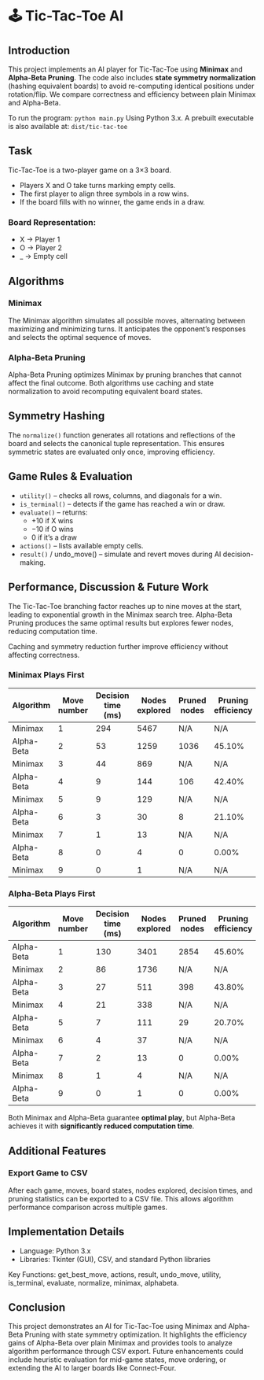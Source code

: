 # 🕹️ Tic-Tac-Toe AI

## Introduction
This project implements an AI player for Tic-Tac-Toe using **Minimax** and **Alpha-Beta Pruning**. The code also includes **state symmetry normalization** (hashing equivalent boards) to avoid re-computing identical positions under rotation/flip. We compare correctness and efficiency between plain Minimax and Alpha-Beta. 

To run the program:
`python main.py`
Using Python 3.x. A prebuilt executable is also available at:
`dist/tic-tac-toe` 

## Task 
Tic-Tac-Toe is a two-player game on a 3×3 board.
- Players X and O take turns marking empty cells.
- The first player to align three symbols in a row wins.
- If the board fills with no winner, the game ends in a draw.

### Board Representation:
- X → Player 1
- O → Player 2
- _ → Empty cell
 
## Algorithms

### Minimax

The Minimax algorithm simulates all possible moves, alternating between maximizing and minimizing turns. It anticipates the opponent’s responses and selects the optimal sequence of moves.

### Alpha-Beta Pruning

Alpha-Beta Pruning optimizes Minimax by pruning branches that cannot affect the final outcome. Both algorithms use caching and state normalization to avoid recomputing equivalent board states.

## Symmetry Hashing

The `normalize()` function generates all rotations and reflections of the board and selects the canonical tuple representation. This ensures symmetric states are evaluated only once, improving efficiency.

## Game Rules & Evaluation
-	`utility()` – checks all rows, columns, and diagonals for a win.
-	`is_terminal()` – detects if the game has reached a win or draw.
-	`evaluate()` – returns:
    -	+10 if X wins
    -	−10 if O wins
    -	0 if it’s a draw
-	`actions()` – lists available empty cells.
-	`result()` / undo_move() – simulate and revert moves during AI decision-making.

## Performance, Discussion & Future Work

The Tic-Tac-Toe branching factor reaches up to nine moves at the start, leading to exponential growth in the Minimax search tree. Alpha-Beta Pruning produces the same optimal results but explores fewer nodes, reducing computation time.

Caching and symmetry reduction further improve efficiency without affecting correctness.

### Minimax Plays First
| Algorithm   | Move number | Decision time (ms) | Nodes explored | Pruned nodes | Pruning efficiency |
|------------|-------------|------------------|----------------|--------------|------------------|
| Minimax    | 1           | 294              | 5467           | N/A          | N/A              |
| Alpha-Beta | 2           | 53               | 1259           | 1036         | 45.10%           |
| Minimax    | 3           | 44               | 869            | N/A          | N/A              |
| Alpha-Beta | 4           | 9                | 144            | 106          | 42.40%           |
| Minimax    | 5           | 9                | 129            | N/A          | N/A              |
| Alpha-Beta | 6           | 3                | 30             | 8            | 21.10%           |
| Minimax    | 7           | 1                | 13             | N/A          | N/A              |
| Alpha-Beta | 8           | 0                | 4              | 0            | 0.00%            |
| Minimax    | 9           | 0                | 1              | N/A          | N/A              |

### Alpha-Beta Plays First
| Algorithm   | Move number | Decision time (ms) | Nodes explored | Pruned nodes | Pruning efficiency |
|------------|-------------|------------------|----------------|--------------|------------------|
| Alpha-Beta | 1           | 130              | 3401           | 2854         | 45.60%           |
| Minimax    | 2           | 86               | 1736           | N/A          | N/A              |
| Alpha-Beta | 3           | 27               | 511            | 398          | 43.80%           |
| Minimax    | 4           | 21               | 338            | N/A          | N/A              |
| Alpha-Beta | 5           | 7                | 111            | 29           | 20.70%           |
| Minimax    | 6           | 4                | 37             | N/A          | N/A              |
| Alpha-Beta | 7           | 2                | 13             | 0            | 0.00%            |
| Minimax    | 8           | 1                | 4              | N/A          | N/A              |
| Alpha-Beta | 9           | 0                | 1              | 0            | 0.00%            |

Both Minimax and Alpha-Beta guarantee **optimal play**, but Alpha-Beta achieves it with **significantly reduced computation time**.

## Additional Features

### Export Game to CSV 
After each game, moves, board states, nodes explored, decision times, and pruning statistics can be exported to a CSV file. This allows algorithm performance comparison across multiple games.

## Implementation Details
- Language: Python 3.x
- Libraries: Tkinter (GUI), CSV, and standard Python libraries

Key Functions:
get_best_move, actions, result, undo_move, utility, is_terminal, evaluate, normalize, minimax, alphabeta.

## Conclusion
This project demonstrates an AI for Tic-Tac-Toe using Minimax and Alpha-Beta Pruning with state symmetry optimization. It highlights the efficiency gains of Alpha-Beta over plain Minimax and provides tools to analyze algorithm performance through CSV export. Future enhancements could include heuristic evaluation for mid-game states, move ordering, or extending the AI to larger boards like Connect-Four.
